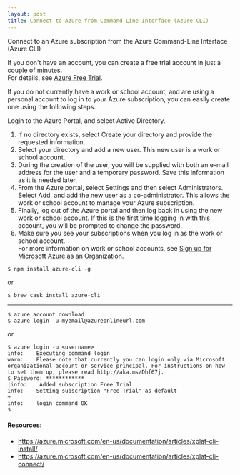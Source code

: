 ```yaml
---
layout: post
title: Connect to Azure from Command-Line Interface (Azure CLI)
---
```


Connect to an Azure subscription from the Azure Command-Line Interface (Azure CLI)

If you don't have an account, you can create a free trial account in just a couple of minutes.  
For details, see [Azure Free Trial](https://azure.microsoft.com/en-us/pricing/free-trial/).

If you do not currently have a work or school account, and are using a personal account to log in to your Azure subscription, you can easily create one using the following steps.

Login to the Azure Portal, and select Active Directory.  

1. If no directory exists, select Create your directory and provide the requested information.  
2. Select your directory and add a new user. This new user is a work or school account.  
3. During the creation of the user, you will be supplied with both an e-mail address for the user and a temporary password. Save this information as it is needed later.  
4. From the Azure portal, select Settings and then select Administrators. Select Add, and add the new user as a co-administrator. This allows the work or school account to manage your Azure subscription.  
5. Finally, log out of the Azure portal and then log back in using the new work or school account. If this is the first time logging in with this account, you will be prompted to change the password.  
6. Make sure you see your subscriptions when you log in as the work or school account.  
  For more information on work or school accounts, see [Sign up for Microsoft Azure as an Organization](http://azure.microsoft.com/en-us/documentation/articles/sign-up-organization/).  
  

```
$ npm install azure-cli -g
```
or 
```
$ brew cask install azure-cli
```

---

```
$ azure account download
$ azure login -u myemail@azureonlineurl.com
```
or
```
$ azure login -u <username>
info:    Executing command login
warn:    Please note that currently you can login only via Microsoft organizational account or service principal. For instructions on how to set them up, please read http://aka.ms/Dhf67j.
$ Password: ************
|info:    Added subscription Free Trial                                        
info:    Setting subscription "Free Trial" as default
+
info:    login command OK
$ 
```




#### Resources:
- https://azure.microsoft.com/en-us/documentation/articles/xplat-cli-install/
- https://azure.microsoft.com/en-us/documentation/articles/xplat-cli-connect/

